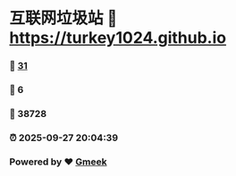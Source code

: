 # 互联网垃圾站 :link: https://turkey1024.github.io 
### :page_facing_up: [31](https://turkey1024.github.io/tag.html) 
### :speech_balloon: 6 
### :hibiscus: 38728 
### :alarm_clock: 2025-09-27 20:04:39 
### Powered by :heart: [Gmeek](https://github.com/Meekdai/Gmeek)
